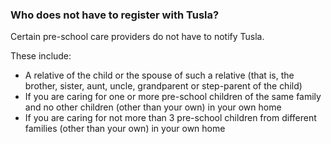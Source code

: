 ###  **Who does not have to register with Tusla?**

Certain pre-school care providers do not have to notify Tusla.

These include:

  * A relative of the child or the spouse of such a relative (that is, the brother, sister, aunt, uncle, grandparent or step-parent of the child) 
  * If you are caring for one or more pre-school children of the same family and no other children (other than your own) in your own home 
  * If you are caring for not more than 3 pre-school children from different families (other than your own) in your own home 
